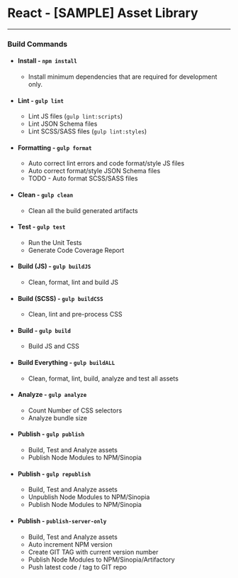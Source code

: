 # React - [SAMPLE] Asset Library
---

### Build Commands

- #### Install - ` npm install `
    - Install minimum dependencies that are required for development only.

- #### Lint - ` gulp lint `
    - Lint JS files (` gulp lint:scripts `)
    - Lint JSON Schema files
    - Lint SCSS/SASS files (` gulp lint:styles `)

- #### Formatting - `gulp format`
    - Auto correct lint errors and code format/style JS files
    - Auto correct format/style JSON Schema files
    - TODO - Auto format SCSS/SASS files

- #### Clean  - `gulp clean`
    - Clean all the build generated artifacts

- #### Test  - `gulp test`
    - Run the Unit Tests
    - Generate Code Coverage Report

- #### Build (JS) - `gulp buildJS`
    - Clean, format, lint and build JS

- #### Build (SCSS) - `gulp buildCSS`
    - Clean, lint and pre-process CSS

- #### Build - `gulp build`
    - Build JS and CSS

- #### Build Everything - `gulp buildALL`
    - Clean, format, lint, build, analyze and test all assets

- #### Analyze - `gulp analyze`
    - Count Number of CSS selectors
    - Analyze bundle size

- #### Publish - `gulp publish`
    - Build, Test and Analyze assets
    - Publish Node Modules to NPM/Sinopia

- #### Publish - `gulp republish`
    - Build, Test and Analyze assets
    - Unpublish Node Modules to NPM/Sinopia
    - Publish Node Modules to NPM/Sinopia

- #### Publish - `publish-server-only`
    - Build, Test and Analyze assets
    - Auto increment NPM version
    - Create GIT TAG with current version number
    - Publish Node Modules to NPM/Sinopia/Artifactory
    - Push latest code / tag to GIT repo
